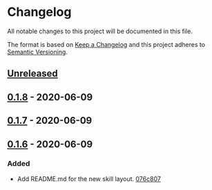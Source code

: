 # Changelog

All notable changes to this project will be documented in this file.

The format is based on [Keep a Changelog](http://keepachangelog.com/)
and this project adheres to [Semantic Versioning](http://semver.org/).

## [Unreleased](https://github.com/atomist-skills/cljformat-skill/compare/0.1.8...HEAD)

## [0.1.8](https://github.com/atomist-skills/cljformat-skill/compare/0.1.7...0.1.8) - 2020-06-09

## [0.1.7](https://github.com/atomist-skills/cljformat-skill/compare/0.1.6...0.1.7) - 2020-06-09

## [0.1.6](https://github.com/atomist-skills/cljformat-skill/tree/0.1.6) - 2020-06-09

### Added

-   Add README.md for the new skill layout. [076c807](https://github.com/atomist-skills/cljformat-skill/commit/076c80769f1bd45a5ec91d9fb1130973122c8e83)

